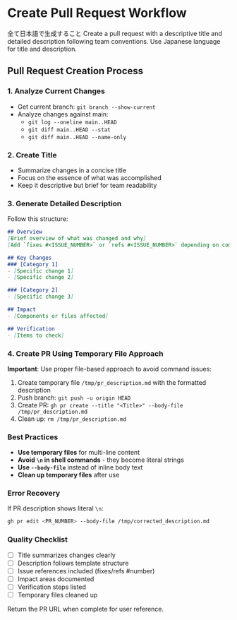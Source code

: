 # Create Pull Request Workflow

全て日本語で生成すること
Create a pull request with a descriptive title and detailed description following team conventions. Use Japanese language for title and description.

## Pull Request Creation Process

### 1. Analyze Current Changes

- Get current branch: `git branch --show-current`
- Analyze changes against main:
  - `git log --oneline main..HEAD`
  - `git diff main..HEAD --stat`
  - `git diff main..HEAD --name-only`

### 2. Create Title

- Summarize changes in a concise title
- Focus on the essence of what was accomplished
- Keep it descriptive but brief for team readability

### 3. Generate Detailed Description

Follow this structure:

```markdown
## Overview
[Brief overview of what was changed and why]
[Add `fixes #<ISSUE_NUMBER>` or `refs #<ISSUE_NUMBER>` depending on completion status]

## Key Changes
### [Category 1]
- [Specific change 1]
- [Specific change 2]

### [Category 2]
- [Specific change 3]

## Impact
- [Components or files affected]

## Verification
- [Items to check]
```

### 4. Create PR Using Temporary File Approach

**Important**: Use proper file-based approach to avoid command issues:

1. Create temporary file `/tmp/pr_description.md` with the formatted description
2. Push branch: `git push -u origin HEAD`
3. Create PR: `gh pr create --title "<Title>" --body-file /tmp/pr_description.md`
4. Clean up: `rm /tmp/pr_description.md`

### Best Practices

- **Use temporary files** for multi-line content
- **Avoid `\n` in shell commands** - they become literal strings
- **Use `--body-file`** instead of inline body text
- **Clean up temporary files** after use

### Error Recovery

If PR description shows literal `\n`:

```bash
gh pr edit <PR_NUMBER> --body-file /tmp/corrected_description.md
```

### Quality Checklist

- [ ] Title summarizes changes clearly
- [ ] Description follows template structure
- [ ] Issue references included (fixes/refs #number)
- [ ] Impact areas documented
- [ ] Verification steps listed
- [ ] Temporary files cleaned up

Return the PR URL when complete for user reference.
